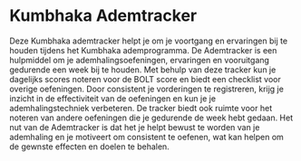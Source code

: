 # Kumbhaka Ademtracker

Deze Kumbhaka ademtracker helpt je om je voortgang en ervaringen bij te houden tijdens het Kumbhaka ademprogramma.
De Ademtracker is een hulpmiddel om je ademhalingsoefeningen, ervaringen en vooruitgang gedurende een week bij te houden. Met behulp van deze tracker kun je dagelijks scores noteren voor de BOLT score en biedt een checklist voor overige oefeningen. Door consistent je vorderingen te registreren, krijg je inzicht in de effectiviteit van de oefeningen en kun je je ademhalingstechniek verbeteren. De tracker biedt ook ruimte voor het noteren van andere oefeningen die je gedurende de week hebt gedaan. Het nut van de Ademtracker is dat het je helpt bewust te worden van je ademhaling en je motiveert om consistent te oefenen, wat kan helpen om de gewnste effecten en doelen te behalen.

